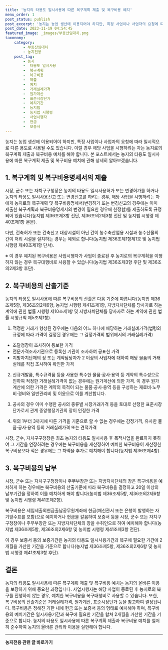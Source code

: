 ```yaml
---
title: '농지의 타용도 일시사용에 따른 복구계획 제출 및 복구비용 예치'
menu_order: 1
post_status: publish
post_excerpt: '농지는 농업 생산에 이용되어야 하지만, 특정 사업이나 사업자의 요청에 따라 일시적으로 다른 용도로 사용될 수도 있습니다. 이럴 경우 해당 사업을 시행하려는 자는 농지로의 복구계획 제출과 복구비용 예치를 해야 합니다. 본 포스트에서는 농지의 타용도 일시사용에 따른 복구계획 제출 및 복구비용 예치에 관해 상세히 알아보겠습니다.'
post_date: 2023-11-19 04:54:45
featured_image: _images/부동산임대차.png
taxonomy:
    category:
        - 부동산임대차
        - 농지전용
    post_tag:
        - 농지
        -  타용도 일시사용
        -  복구계획
        -  복구비용
        -  제출
        -  예치
        -  거래실례가격
        -  원가계산
        -  표준시장단가
        -  예치기간
        -  농지법
        -  농지법 시행령
        -  사업시행자
        -  현금
        -  보증서
---
```



농지는 농업 생산에 이용되어야 하지만, 특정 사업이나 사업자의 요청에 따라 일시적으로 다른 용도로 사용될 수도 있습니다. 이럴 경우 해당 사업을 시행하려는 자는 농지로의 복구계획 제출과 복구비용 예치를 해야 합니다. 본 포스트에서는 농지의 타용도 일시사용에 따른 복구계획 제출 및 복구비용 예치에 관해 상세히 알아보겠습니다.

## 1. 복구계획 및 복구비용명세서의 제출

시장, 군수 또는 자치구구청장은 농지의 타용도 일시사용허가 또는 변경허가를 하거나 농지의 타용도 일시사용신고 또는 변경신고를 하려는 경우, 해당 사업을 시행하려는 자에게 농지로의 복구계획 및 복구비용명세서(변경허가 또는 변경신고의 경우에는 이미 제출한 복구계획과 복구비용명세서의 변경이 필요한 경우에 한정함)를 제출하도록 규정되어 있습니다(농지법 제36조제3항 전단, 제36조의2제3항 전단 및 농지법 시행령 제40조제1항 본문).

다만, 건축허가 또는 건축신고 대상시설이 아닌 간이 농수축산업용 시설과 농수산물의 간이 처리 시설을 설치하는 경우는 예외로 합니다(농지법 제36조제1항제1호 및 농지법 시행령 제40조제1항 단서).

※ 이 경우 예치된 복구비용은 사업시행자가 사업이 종료된 후 농지로의 복구계획을 이행하지 않는 경우 복구대행비로 사용할 수 있습니다(농지법 제36조제3항 후단 및 제36조의2제3항 후단).
 

## 2. 복구비용의 산출기준

농지의 타용도 일시사용에 따른 복구비용의 산출은 다음 기준에 따릅니다(농지법 제36조제5항, 제36조의2제6항, 농지법 시행령 제41조제1항, 지방자치단체를 당사자로 하는 계약에 관한 법률 시행령 제10조제1항 및 지방자치단체를 당사자로 하는 계약에 관한 법률 시행규칙 제5조제1항).

1. 적정한 거래가 형성된 경우에는 다음의 어느 하나에 해당하는 거래실례가격(법령의 규정에 따라 가격이 결정된 경우에는 그 결정가격의 범위에서의 거래실례가격)
- 조달청장이 조사하여 통보한 가격
- 전문가격조사기관으로 등록한 기관이 조사하여 공표한 가격
- 지방자치단체의 장 또는 계약담당자가 2 이상의 사업자에 대하여 해당 물품의 거래실례를 직접 조사하여 확인한 가격

2. 신규개발품, 특수규격품 등을 사용한 특수한 물품·공사·용역 등 계약의 특수성으로 인하여 적정한 거래실례가격이 없는 경우에는 원가계산에 의한 가격. 이 경우 원가계산에 의한 가격은 계약의 목적이 되는 물품·공사·용역 등을 구성하는 재료비·노무비·경비와 일반관리비 및 이윤으로 이를 계산합니다.

3. 공사의 경우 이미 수행한 공사의 종류별 시장거래가격 등을 토대로 산정한 표준시장단가로서 관계 중앙행정기관의 장이 인정한 가격

4. 위의 1부터 3까지에 따른 가격을 기준으로 할 수 없는 경우에는 감정가격, 유사한 물품·공사·용역 등의 거래실례가격 또는 견적가격

시장, 군수, 자치구구청장은 최초 농지의 타용도 일시사용 후 목적사업을 완료하지 못하여 그 기간을 연장하려는 경우에는 복구비용을 재산정하여 예치한 복구비용이 재산정한 복구비용보다 적은 경우에는 그 차액을 추가로 예치해야 합니다(농지법 제36조제4항).

## 3. 복구비용의 납부

시장, 군수 또는 자치구구청장이나 주무부장관 또는 지방자치단체의 장은 복구비용을 예치하게 하는 경우에는 복구비용의 산출기준에 따라 복구비용을 결정하고 20일 이상의 납부기간을 정하여 이를 예치하게 해야 합니다(농지법 제36조제5항, 제36조의2제6항 및 농지법 시행령 제41조제2항).

복구비용은 세입세출외현금출납공무원계좌에 현금(체신관서 또는 은행이 발행하는 자기앞수표를 포함)으로 예치하거나 현금을 갈음하여 보증서 등을 시장, 군수 또는 자치구구청장이나 주무부장관 또는 지방자치단체의 장을 수취인으로 하여 예치해야 합니다(농지법 제36조제5항, 제36조의2제6항 및 농지법 시행령 제41조제3항 전단).

이 경우 보증서 등의 보증기간은 농지의 타용도 일시사용기간과 복구에 필요한 기간에 2개월을 가산한 기간을 기준으로 합니다(농지법 제36조제5항, 제36조의2제6항 및 농지법 시행령 제41조제3항 후단).

## 결론

농지의 타용도 일시사용에 따른 복구계획 제출 및 복구비용 예치는 농지의 올바른 이용을 보장하기 위해 중요한 과정입니다. 사업시행자는 해당 사업이 종료된 후 농지로의 복구를 진행하지 않는 경우, 예치한 복구비용을 복구대행비로 사용할 수 있습니다. 또한, 복구비용의 산출기준은 거래실례가격, 원가계산, 표준시장단가 등을 참고하여 결정됩니다. 복구비용은 정해진 기한 내에 현금 또는 보증서 등의 형태로 예치해야 하며, 복구비용의 예치기간은 일시사용기간과 복구에 필요한 기간을 합쳐 2개월을 가산한 기간을 기준으로 합니다. 농지의 타용도 일시사용에 따른 복구계획 제출과 복구비용 예치를 철저히 준수하여 농지의 올바른 관리와 이용을 실현해야 합니다.
<!-- wp:separator -->
<hr class="wp-block-separator has-alpha-channel-opacity"/>
<!-- /wp:separator -->

<!-- wp:group {"backgroundColor":"base","layout":{"type":"constrained"}} -->
<div class="wp-block-group has-base-background-color has-background"><!-- wp:paragraph {"align":"center","fontSize":"medium"} -->
<p class="has-text-align-center has-large-font-size"><strong>농지전용 관련 글 바로가기</strong></p>
<!-- /wp:paragraph -->


<!-- wp:latest-posts
{"categories":[{"id":23554,"count":19,"description":"","link":"https://uknowlaw.com/category/%eb%86%8d%ec%a7%80%ec%a0%84%ec%9a%a9/","name":"농지전용","slug":"농지전용","taxonomy":"category","parent":0,"meta":[],"_links":{"self":[{"href":"https://uknowlaw.com/wp-json/wp/v2/categories/23554"}],"collection":[{"href":"https://uknowlaw.com/wp-json/wp/v2/categories"}],"about":[{"href":"https://uknowlaw.com/wp-json/wp/v2/taxonomies/category"}],"wp:post_type":[{"href":"https://uknowlaw.com/wp-json/wp/v2/posts?categories=23554"}],"curies":[{"name":"wp","href":"https://api.w.org/{rel}","templated":true}]}}],"postsToShow":100,"excerptLength":28,"postLayout":"grid","columns":2,"featuredImageAlign":"left","featuredImageSizeSlug":"large","fontSize":"small"} /--></div>
<!-- /wp:group -->